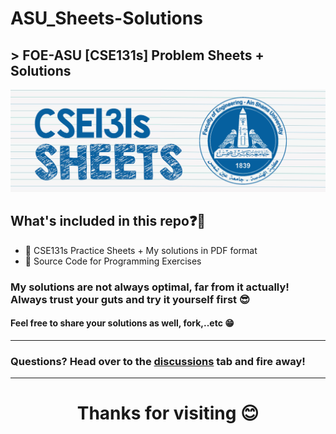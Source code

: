 # ASU_Sheets-Solutions
## > **FOE-ASU [CSE131s] Problem Sheets + Solutions**

<div id="header" align="left">
 <img src="https://github.com/dizzydroid/ASU_Sheets-Solutions/blob/main/cse131s_Sheets_Header.png?raw=true">
</div>

## What's included in this repo❓🤔
- 📁 CSE131s Practice Sheets + My solutions in PDF format
- 📄 Source Code for Programming Exercises

### My solutions are not always optimal, far from it actually! Always trust your guts and try it yourself first 😎
#### Feel free to share your solutions as well, fork,..etc 😁
___________________________________________________________________
### **Questions?** Head over to the [discussions](https://github.com/dizzydroid/ASU_Sheets-Solutions/discussions/) tab and fire away!
___________________________________________________________________

<h1 align="center">Thanks for visiting 😊</h1>
